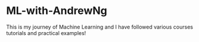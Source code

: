 # ML-with-AndrewNg
This is my journey of Machine Learning and I have followed various courses tutorials and practical examples!
